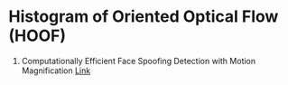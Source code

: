 # Histogram of Oriented Optical Flow (HOOF)

1. Computationally Efficient Face Spoofing Detection with Motion Magnification [Link](https://drive.google.com/file/d/16dH71abMJKrvMiRzXq6_dWpRREiU8KCx/view?usp=sharing)